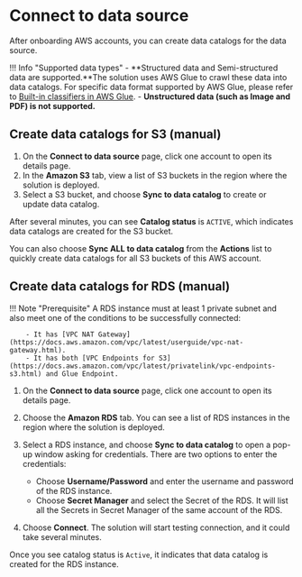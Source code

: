 # Connect to data source
After onboarding AWS accounts, you can create data catalogs for the data source.

!!! Info "Supported data types"
    - **Structured data and Semi-structured data are supported.**The solution uses AWS Glue to crawl these data into data catalogs. For specific data format supported by AWS Glue, please refer to [Built-in classifiers in AWS Glue](https://docs.aws.amazon.com/glue/latest/dg/add-classifier.html).
    - **Unstructured data (such as Image and PDF) is not supported.**


## Create data catalogs for S3 (manual)

1. On the **Connect to data source** page, click one account to open its details page.
2. In the **Amazon S3** tab, view a list of S3 buckets in the region where the solution is deployed. 
3. Select a S3 bucket, and choose **Sync to data catalog** to create or update data catalog. 

After several minutes, you can see **Catalog status** is `ACTIVE`, which indicates data catalogs are created for the S3 bucket. 

You can also choose **Sync ALL to data catalog** from the **Actions** list to quickly create data catalogs for all S3 buckets of this AWS account.

## Create data catalogs for RDS (manual)

!!! Note "Prerequisite"
        A RDS instance must at least 1 private subnet and also meet one of the conditions to be successfully connected:
        
        - It has [VPC NAT Gateway](https://docs.aws.amazon.com/vpc/latest/userguide/vpc-nat-gateway.html).
        - It has both [VPC Endpoints for S3](https://docs.aws.amazon.com/vpc/latest/privatelink/vpc-endpoints-s3.html) and Glue Endpoint.


1. On the **Connect to data source** page, click one account to open its details page.
2. Choose the **Amazon RDS** tab. You can see a list of RDS instances in the region where the solution is deployed. 
3. Select a RDS instance, and choose **Sync to data catalog** to open a pop-up window asking for credentials. There are two options to enter the credentials:
    - Choose **Username/Password** and enter the username and password of the RDS instance.
    - Choose **Secret Manager** and select the Secret of the RDS. It will list all the Secrets in Secret Manager of the same account of the RDS.

4. Choose **Connect**. The solution will start testing connection, and it could take several minutes.

Once you see catalog status is `Active`, it indicates that data catalog is created for the RDS instance. 


